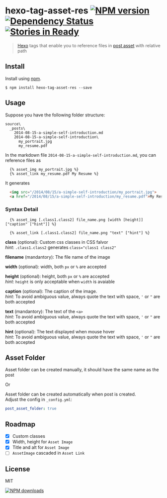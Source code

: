 hexo-tag-asset-res  [![NPM version][npm-image]][npm-url] [![Dependency Status][depstat-image]][depstat-url][![Stories in Ready](https://badge.waffle.io/timnew/hexo-tag-asset-res.png?label=ready&title=Ready)](https://waffle.io/timnew/hexo-tag-asset-res)
==================

> [Hexo][hexo-url] tags that enable you to reference files in [post asset] with relative path

## Install

Install using [npm][npm-url].

    $ npm install hexo-tag-asset-res --save

## Usage

Suppose you have the following folder structure:
```
source\
  _posts\
    2014-08-15-a-simple-self-introduction.md
    2014-08-15-a-simple-self-introduction\
      my_portrait.jpg
      my_resume.pdf
```

In the markdown file `2014-08-15-a-simple-self-introduction.md`, you can reference files as

```
  {% asset_img my_portrait.jpg %}
  {% asset_link my_resume.pdf My Resume %}
```
It generates

```html
  <img src="/2014/08/15/a-simple-self-introduction/my_portrait.jpg">
  <a href="/2014/08/15/a-simple-self-introduction/my_resume.pdf">My Resume</a>
```

### Syntax Detail

```
  {% asset_img [.class1.class2] file_name.png [width [height]] ["caption" ["hint"]] %}

  {% asset_link [.class1.class2] file_name.png "text" ["hint"] %}
```

**class** (optional): Custom css classes in CSS falvor  
*hint*: `.class1.class2` generates `class="class1 class2"`

**filename** (mandantory): The file name of the image

**width** (optional): width, both `px` or `%` are accepted

**height** (optional): height, both `px` or `%` are accepted  
*hint*: `height` is only acceptable when `width` is avaiable

**caption** (optional): The caption of the image.  
*hint*: To avoid ambiguous value, always quote the text with space, `'` or `"` are both accepted

**text** (mandantory): The text of the `<a>`  
*hint*: To avoid ambiguous value, always quote the text with space, `'` or `"` are both accepted

**hint** (optional): The text displayed when mouse hover  
*hint*: To avoid ambiguous value, always quote the text with space, `'` or `"` are both accepted

## Asset Folder

Asset folder can be created manually, it should have the same name as the post

Or

Asset folder can be created automatically when post is created.  
Adjust the config in `_config.yml`:

```yaml
post_asset_folder: true
```

## Roadmap

* [x] Custom classes
* [x] Width, height for `Asset Image`
* [x] Title and alt for `Asset Image`
* [ ] `AssetImage` cascaded in `Asset Link`

## License
MIT

[![NPM downloads][npm-downloads]][npm-url]

[homepage]: https://github.com/timnew/hexo-tag-asset-res

[npm-url]: https://npmjs.org/package/hexo-tag-asset-res
[npm-image]: http://img.shields.io/npm/v/hexo-tag-asset-res.svg?style=flat
[npm-downloads]: http://img.shields.io/npm/dm/hexo-tag-asset-res.svg?style=flat

[depstat-url]: https://gemnasium.com/timnew/hexo-tag-asset-res
[depstat-image]: http://img.shields.io/gemnasium/timnew/hexo-tag-asset-res.svg?style=flat

[hexo-url]: http://hexo.io/
[post asset]: http://hexo.io/docs/writing.html#Asset_Folder
